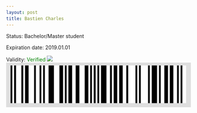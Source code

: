 ```yaml
---
layout: post
title: Bastien Charles
---
```


Status: Bachelor/Master student

Expiration date: 2019.01.01

Validity: <font color="green"> Verified</font> 
![](/members/img/Bastien_Charles.png)
![](/members/img/bar.png)
